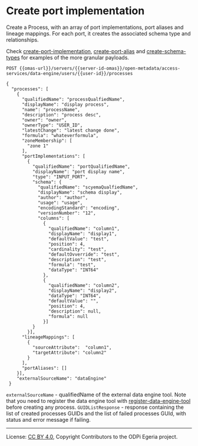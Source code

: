 <!-- SPDX-License-Identifier: CC-BY-4.0 -->
<!-- Copyright Contributors to the ODPi Egeria project. -->

# Create port implementation

Create a Process, with an array of port implementations, port aliases and lineage mappings.
For each port, it creates the associated schema type and relationships.

Check [create-port-implementation](create-port-implementation.md), [create-port-alias](create-port-alias.md) 
and [create-schema-types](create-schema-type.md) for examples of the more granular payloads.

```
POST {{omas-url}}/servers/{{server-id-omas}}/open-metadata/access-services/data-engine/users/{{user-id}}/processes

{
  "processes": [
    {
      "qualifiedName": "processQualfiedName",
      "displayName": "display process",
      "name": "processName",
      "description": "process desc",
      "owner": "owner",
      "ownerType": "USER_ID",
      "latestChange": "latest change done",
      "formula": "whateverformula",
      "zoneMembership": [
        "zone 1"
      ],
      "portImplementations": [
        {
          "qualifiedName": "portQualifiedName",
          "displayName": "port display name",
          "type": "INPUT_PORT",
          "schema": {
            "qualifiedName": "scyemaQualfiedName",
            "displayName": "schema display",
            "author": "author",
            "usage": "usage",
            "encodingStandard": "encoding",
            "versionNumber": "12",
            "columns": [
              {
                "qualifiedName": "column1",
                "displayName": "display1",
                "defaultValue": "test",
                "position": 4,
                "cardinality": "test",
                "defaultOvverride": "test",
                "description": "test",
                "formula": "test",
                "dataType": "INT64"
              },
              {
                "qualifiedName": "column2",
                "displayName": "display2",
                "dataType": "INT64",
                "defaultValue": "",
                "position": 4,
                "description": null,
                "formula": null
              }]
          }
        }],
      "lineageMappings": [
        {
          "sourceAttribute":  "column1",
          "targetAttribute": "column2"
        }
      ],
      "portAliases": []
    }],
    "externalSourceName": "dataEngine"
 }
```

`externalSourceName` - qualifiedName of the external data engine tool.
 Note that you need to register the data engine tool with [register-data-engine-tool](register-data-engine-tool.md) 
 before creating any process.
`GUIDListResponse` - response containing the list of created processes GUIDs and
the list of failed processes GUId, with status and error message if failing.


----
License: [CC BY 4.0](https://creativecommons.org/licenses/by/4.0/),
Copyright Contributors to the ODPi Egeria project.







